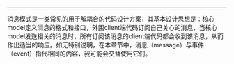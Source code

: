 
---

消息模式是一类常见的用于解耦合的代码设计方案，其基本设计思想是：核心model定义消息的格式和接口，外围client端代码订阅自己关心的消息，当核心model发送相关的消息时，所有订阅该消息的client端代码都会收到该消息，从而作出适当的响应。如无特别说明，在本章节中，消息（message）与事件（event）指代相同的内容，我可能会交替使用它们。




